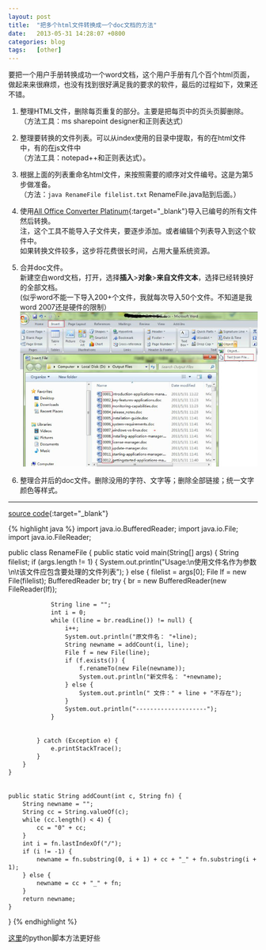 ```yaml
---
layout: post
title:  "把多个html文件转换成一个doc文档的方法"
date:   2013-05-31 14:28:07 +0800
categories: blog
tags:   [other]
---
```

要把一个用户手册转换成功一个word文档，这个用户手册有几个百个html页面，做起来来很麻烦，也没有找到很好满足我的要求的软件，最后的过程如下，效果还不错。

1. 整理HTML文件，删除每页重复的部分。主要是把每页中的页头页脚删除。           
（方法工具：ms sharepoint designer和正则表达式）
2. 整理要转换的文件列表。可以从index使用的目录中提取，有的在html文件中，有的在js文件中              
（方法工具：notepad++和正则表达式）。
3. 根据上面的列表重命名html文件，来按照需要的顺序对文件编号。这是为第5步做准备。                    
（方法：`java RenameFile filelist.txt` RenameFile.java贴到后面。）
4.  使用[All Office Converter Platinum](http://www.greenxf.com/soft/28974.html){:target="_blank"}导入已编号的所有文件然后转换。                          
注，这个工具不能导入子文件夹，要逐步添加。或者编辑个列表导入到这个软件中。                   
如果转换文件较多，这步将花费很长时间，占用大量系统资源。 
5. 合并doc文件。             
新建空白word文档，打开，选择**插入**>**对象**>**来自文件文本**，选择已经转换好的全部文档。                  
(似乎word不能一下导入200+个文件，我就每次导入50个文件。不知道是我word 2007还是硬件的限制）
![word2html](/images/word2html.jpeg)

6. 整理合并后的doc文件。删除没用的字符、文字等；删除全部链接；统一文字颜色等样式。

---
[source code](https://github.com/snowyxx/MyTest/blob/master/RenameFile.java){:target="_blank"}

{% highlight java %}
import java.io.BufferedReader;
import java.io.File;
import java.io.FileReader;


public class RenameFile {
    public static void main(String[] args) {
        String filelist;
        if (args.length != 1) {
            System.out.println("Usage:\n使用文件名作为参数\n\t该文件应包含要处理的文件列表");
        } else {
            filelist = args[0];
            File lf = new File(filelist);
            BufferedReader br;
            try {
                br = new BufferedReader(new FileReader(lf));


                String line = "";
                int i = 0;
                while ((line = br.readLine()) != null) {
                    i++;
                    System.out.println("原文件名： "+line);
                    String newname = addCount(i, line);
                    File f = new File(line);
                    if (f.exists()) {
                        f.renameTo(new File(newname));
                        System.out.println("新文件名： "+newname);
                    } else {
                        System.out.println(" 文件：" + line + "不存在");
                    }
                    System.out.println("--------------------");
                }


            } catch (Exception e) {
                e.printStackTrace();
            }
        }
    }


    public static String addCount(int c, String fn) {
        String newname = "";
        String cc = String.valueOf(c);
        while (cc.length() < 4) {
            cc = "0" + cc;
        }
        int i = fn.lastIndexOf("/");
        if (i != -1) {
            newname = fn.substring(0, i + 1) + cc + "_" + fn.substring(i + 1);
        } else {
            newname = cc + "_" + fn;
        }
        return newname;
    }
}
{% endhighlight %}

[这里](/blog/2014/11/19/html-2-word-python.html)的python脚本方法更好些